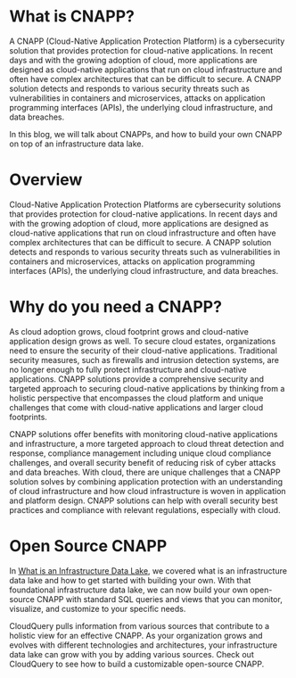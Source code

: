 # What is CNAPP?

A CNAPP (Cloud-Native Application Protection Platform) is a cybersecurity solution that provides protection for cloud-native applications.  In recent days and with the growing adoption of cloud, more applications are designed as cloud-native applications that run on cloud infrastructure and often have complex architectures that can be difficult to secure.  A CNAPP solution detects and responds to various security threats such as vulnerabilities in containers and microservices, attacks on application programming interfaces (APIs), the underlying cloud infrastructure, and data breaches.

In this blog, we will talk about CNAPPs, and how to build your own CNAPP on top of an infrastructure data lake.

# Overview

Cloud-Native Application Protection Platforms are cybersecurity solutions that provides protection for cloud-native applications.  In recent days and with the growing adoption of cloud, more applications are designed as cloud-native applications that run on cloud infrastructure and often have complex architectures that can be difficult to secure.  A CNAPP solution detects and responds to various security threats such as vulnerabilities in containers and microservices, attacks on application programming interfaces (APIs), the underlying cloud infrastructure, and data breaches.

# Why do you need a CNAPP?

As cloud adoption grows, cloud footprint grows and cloud-native application design grows as well.  To secure cloud estates, organizations need to ensure the security of their cloud-native applications.  Traditional security measures, such as firewalls and intrusion detection systems, are no longer enough to fully protect infrastructure and cloud-native applications.  CNAPP solutions provide a comprehensive security and targeted approach to securing cloud-native applications by thinking from a holistic perspective that encompasses the cloud platform and unique challenges that come with cloud-native applications and larger cloud footprints.

CNAPP solutions offer benefits with monitoring cloud-native applications and infrastructure, a more targeted approach to cloud threat detection and response, compliance management including unique cloud compliance challenges, and overall security benefit of reducing risk of cyber attacks and data breaches.  With cloud, there are unique challenges that a CNAPP solution solves by combining application protection with an understanding of cloud infrastructure and how cloud infrastructure is woven in application and platform design.  CNAPP solutions can help with overall security best practices and compliance with relevant regulations, especially with cloud.

# Open Source CNAPP

In [What is an Infrastructure Data Lake](/docs/glossary/what-is-infrastructure-data-lake), we covered what is an infrastructure data lake and how to get started with building your own.  With that foundational infrastructure data lake, we can now build your own open-source CNAPP with standard SQL queries and views that you can monitor, visualize, and customize to your specific needs.

CloudQuery pulls information from various sources that contribute to a holistic view for an effective CNAPP.  As your organization grows and evolves with different technologies and architectures, your infrastructure data lake can grow with you by adding various sources.  Check out CloudQuery to see how to build a customizable open-source CNAPP.
